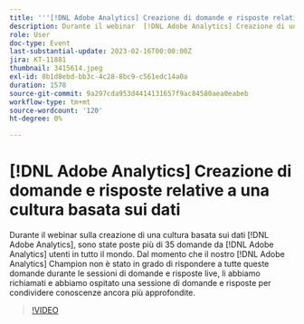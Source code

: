 ```yaml
---
title: '''[!DNL Adobe Analytics] Creazione di domande e risposte relative a un''impostazione basata sui dati'
description: Durante il webinar  [!DNL Adobe Analytics] Creazione di una cultura basata sui dati, sono state poste più di 35 domande da  [!DNL Adobe Analytics] utenti in tutto il mondo. Dal momento che il nostro  [!DNL Adobe Analytics] Champion non è stato in grado di rispondere a tutte queste domande durante le sessioni di domande e risposte live, li abbiamo riportati indietro e abbiamo ospitato una sessione di domande e risposte successive per rispondere alle TUE domande e condividere una conoscenza ancora più approfondita.
role: User
doc-type: Event
last-substantial-update: 2023-02-16T00:00:00Z
jira: KT-11881
thumbnail: 3415614.jpeg
exl-id: 0b1d8ebd-bb3c-4c28-8bc9-c561edc14a0a
duration: 1578
source-git-commit: 9a297cda953d4414131657f9ac84580aea0eabeb
workflow-type: tm+mt
source-wordcount: '120'
ht-degree: 0%

---
```


# [!DNL Adobe Analytics] Creazione di domande e risposte relative a una cultura basata sui dati

Durante il webinar sulla creazione di una cultura basata sui dati [!DNL Adobe Analytics], sono state poste più di 35 domande da [!DNL Adobe Analytics] utenti in tutto il mondo. Dal momento che il nostro [!DNL Adobe Analytics] Champion non è stato in grado di rispondere a tutte queste domande durante le sessioni di domande e risposte live, li abbiamo richiamati e abbiamo ospitato una sessione di domande e risposte per condividere conoscenze ancora più approfondite.

>[!VIDEO](https://video.tv.adobe.com/v/3415614/?quality=12&learn=on)
